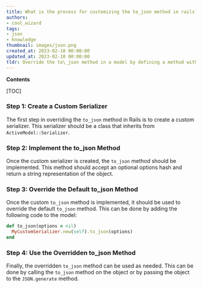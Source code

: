 ```yaml
---
title: What is the process for customizing the to_json method in rails?
authors:
- cool_wizard
tags:
- json
- knowledge
thumbnail: images/json.png
created_at: 2023-02-10 00:00:00
updated_at: 2023-02-10 00:00:00
tldr: Override the to\_json method in a model by defining a method with the same name in the model class.
---
```


**Contents**

[TOC]

### Step 1: Create a Custom Serializer

The first step in overriding the `to_json` method in Rails is to create a custom serializer. This serializer should be a class that inherits from `ActiveModel::Serializer`.

### Step 2: Implement the to_json Method

Once the custom serializer is created, the `to_json` method should be implemented. This method should accept an optional options hash and return a string representation of the object.

### Step 3: Override the Default to_json Method

Once the custom `to_json` method is implemented, it should be used to override the default `to_json` method. This can be done by adding the following code to the model:

```ruby
def to_json(options = nil)
  MyCustomSerializer.new(self).to_json(options)
end
```

### Step 4: Use the Overridden to_json Method

Finally, the overridden `to_json` method can be used as needed. This can be done by calling the `to_json` method on the object or by passing the object to the `JSON.generate` method.
